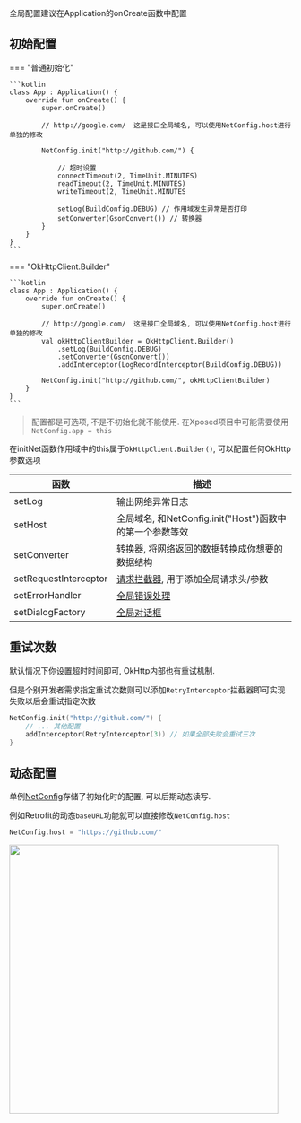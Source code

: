 全局配置建议在Application的onCreate函数中配置

## 初始配置

=== "普通初始化"

    ```kotlin
    class App : Application() {
        override fun onCreate() {
            super.onCreate()

            // http://google.com/  这是接口全局域名, 可以使用NetConfig.host进行单独的修改

            NetConfig.init("http://github.com/") {

                // 超时设置
                connectTimeout(2, TimeUnit.MINUTES)
                readTimeout(2, TimeUnit.MINUTES)
                writeTimeout(2, TimeUnit.MINUTES

                setLog(BuildConfig.DEBUG) // 作用域发生异常是否打印
                setConverter(GsonConvert()) // 转换器
            }
        }
    }
    ```

=== "OkHttpClient.Builder"

    ```kotlin
    class App : Application() {
        override fun onCreate() {
            super.onCreate()

            // http://google.com/  这是接口全局域名, 可以使用NetConfig.host进行单独的修改
            val okHttpClientBuilder = OkHttpClient.Builder()
                .setLog(BuildConfig.DEBUG)
                .setConverter(GsonConvert())
                .addInterceptor(LogRecordInterceptor(BuildConfig.DEBUG))

            NetConfig.init("http://github.com/", okHttpClientBuilder)
        }
    }
    ```

> 配置都是可选项, 不是不初始化就不能使用. 在Xposed项目中可能需要使用 `NetConfig.app = this`

在initNet函数作用域中的this属于`OkHttpClient.Builder()`, 可以配置任何OkHttp参数选项

| 函数 | 描述 |
|-|-|
| setLog | 输出网络异常日志 |
| setHost | 全局域名, 和NetConfig.init("Host")函数中的第一个参数等效 |
| setConverter | [转换器](converter.md), 将网络返回的数据转换成你想要的数据结构 |
| setRequestInterceptor | [请求拦截器](interceptor.md), 用于添加全局请求头/参数 |
| setErrorHandler | [全局错误处理](error-handle.md) |
| setDialogFactory | [全局对话框](auto-dialog.md) |

## 重试次数

默认情况下你设置超时时间即可, OkHttp内部也有重试机制.

但是个别开发者需求指定重试次数则可以添加`RetryInterceptor`拦截器即可实现失败以后会重试指定次数

```kotlin
NetConfig.init("http://github.com/") {
    // ... 其他配置
    addInterceptor(RetryInterceptor(3)) // 如果全部失败会重试三次
}
```


## 动态配置

单例[NetConfig](api/-net/com.drake.net/-net-config/index.html)存储了初始化时的配置, 可以后期动态读写.

例如Retrofit的动态`baseURL`功能就可以直接修改`NetConfig.host`

```kotlin
NetConfig.host = "https://github.com/"
```

<img src="https://i.imgur.com/gOhMDUZ.png" width="480"/>

